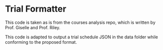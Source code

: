 # Trial Formatter
This code is taken as is from the courses analysis repo,
which is written by Prof. Giselle and Prof. Riley.

This code is adapted to output a trial schedule JSON in 
the data folder while conforming to the proposed format.
